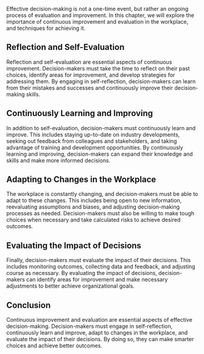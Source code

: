 
Effective decision-making is not a one-time event, but rather an ongoing process of evaluation and improvement. In this chapter, we will explore the importance of continuous improvement and evaluation in the workplace, and techniques for achieving it.

Reflection and Self-Evaluation
------------------------------

Reflection and self-evaluation are essential aspects of continuous improvement. Decision-makers must take the time to reflect on their past choices, identify areas for improvement, and develop strategies for addressing them. By engaging in self-reflection, decision-makers can learn from their mistakes and successes and continuously improve their decision-making skills.

Continuously Learning and Improving
-----------------------------------

In addition to self-evaluation, decision-makers must continuously learn and improve. This includes staying up-to-date on industry developments, seeking out feedback from colleagues and stakeholders, and taking advantage of training and development opportunities. By continuously learning and improving, decision-makers can expand their knowledge and skills and make more informed decisions.

Adapting to Changes in the Workplace
------------------------------------

The workplace is constantly changing, and decision-makers must be able to adapt to these changes. This includes being open to new information, reevaluating assumptions and biases, and adjusting decision-making processes as needed. Decision-makers must also be willing to make tough choices when necessary and take calculated risks to achieve desired outcomes.

Evaluating the Impact of Decisions
----------------------------------

Finally, decision-makers must evaluate the impact of their decisions. This includes monitoring outcomes, collecting data and feedback, and adjusting course as necessary. By evaluating the impact of decisions, decision-makers can identify areas for improvement and make necessary adjustments to better achieve organizational goals.

Conclusion
----------

Continuous improvement and evaluation are essential aspects of effective decision-making. Decision-makers must engage in self-reflection, continuously learn and improve, adapt to changes in the workplace, and evaluate the impact of their decisions. By doing so, they can make smarter choices and achieve better outcomes.
